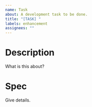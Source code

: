 ```yaml
---
name: Task
about: A development task to be done.
title: "[TASK] "
labels: enhancement
assignees: ""
---
```


# Description

What is this about?

# Spec

Give details.
